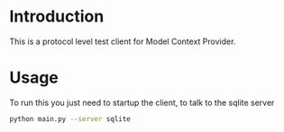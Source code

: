 # Introduction
This is a protocol level test client for Model Context Provider.

# Usage
To run this you just need to startup the client, to talk to the sqlite server

```bash
python main.py --server sqlite
```
